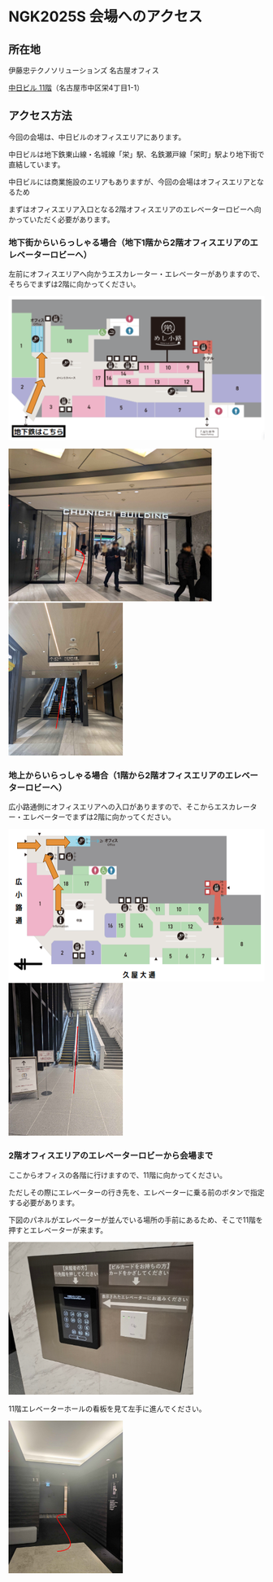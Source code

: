 # NGK2025S 会場へのアクセス

## 所在地

伊藤忠テクノソリューションズ 名古屋オフィス

[中日ビル 11階](https://maps.app.goo.gl/hq1PWuo33Xz6JzzN6)（名古屋市中区栄4丁目1-1）

## アクセス方法

今回の会場は、中日ビルのオフィスエリアにあります。

中日ビルは地下鉄東山線・名城線「栄」駅、名鉄瀬戸線「栄町」駅より地下街で直結しています。

中日ビルには商業施設のエリアもありますが、今回の会場はオフィスエリアとなるため

まずはオフィスエリア入口となる2階オフィスエリアのエレベーターロビーへ向かっていただく必要があります。

### 地下街からいらっしゃる場合（地下1階から2階オフィスエリアのエレベーターロビーへ）

左前にオフィスエリアへ向かうエスカレーター・エレベーターがありますので、そちらでまずは2階に向かってください。

<img src="docs/img/other/地下1階.png" width="550">

<img src="docs/img/other/地下1階_中日ビル入口.png" height="300"><img src="docs/img/other/地下1階_エスカレーター.png" height="300">

### 地上からいらっしゃる場合（1階から2階オフィスエリアのエレベーターロビーへ）

広小路通側にオフィスエリアへの入口がありますので、そこからエスカレーター・エレベーターでまずは2階に向かってください。

<img src="docs/img/other/1階.png" height="300"><img src="docs/img/other/1階_エスカレーター.png" height="300">

### 2階オフィスエリアのエレベーターロビーから会場まで

ここからオフィスの各階に行けますので、11階に向かってください。

ただしその際にエレベーターの行き先を、エレベーターに乗る前のボタンで指定する必要があります。

下図のパネルがエレベーターが並んでいる場所の手前にあるため、そこで11階を押すとエレベーターが来ます。

<img src="docs/img/other/2階_エレベーターパネル.png" height="300">

11階エレベーターホールの看板を見て左手に進んでください。

<img src="docs/img/other/11階_エレベーターホール.png" height="300">
